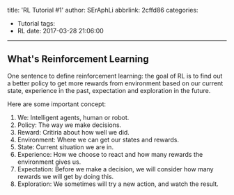 title: 'RL Tutorial #1'
author: SErAphLi
abbrlink: 2cffd86
categories:
  - Tutorial
tags:
  - RL
date: 2017-03-28 21:06:00
---

## What's Reinforcement Learning

One sentence to define reinforcement learning: the goal of RL is to find out a better policy to get more rewards from environment based on our current state, experience in the past, expectation and exploration in the future.

<!--more-->

Here are some important concept:

1. We: Intelligent agents, human or robot.
2. Policy: The way we make decisions.
3. Reward: Critiria about how well we did.
4. Environment: Where we can get our states and rewards.
5. State: Current situation we are in.
6. Experience: How we choose to react and how many rewards the environment gives us.
7. Expectation: Before we make a decision, we will consider how many rewards we will get by doing this.
8. Exploration: We sometimes will try a new action, and watch the result.
